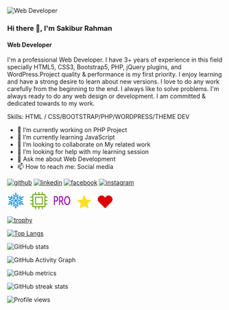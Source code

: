 ![Web Developer](https://scontent.fdac41-1.fna.fbcdn.net/v/t39.30808-6/311773630_1783290052055247_2751840729537247833_n.jpg?_nc_cat=103&ccb=1-7&_nc_sid=e3f864&_nc_ohc=s2U5s_o0tpwAX8NCu2Z&_nc_ht=scontent.fdac41-1.fna&oh=00_AfD0D66Brhll7803Jh9uUggdtFrP0uiWGCenMiWKpu1siQ&oe=64F30BBA)

### Hi there 👋, I'm Sakibur Rahman
#### Web Developer

I'm a professional Web Developer. I have 3+ years of experience in this field specially HTML5, CSS3, Bootstrap5, PHP, jQuery plugins, and WordPress.Project quality & performance is my first priority. I enjoy learning and have a strong desire to learn about new versions. I love to do any work carefully from the beginning to the end. I always like to solve problems. I'm always ready to do any web design or development. I am committed & dedicated towards to my work.

Skills:  HTML / CSS/BOOTSTRAP/PHP/WORDPRESS/THEME DEV

- 🔭 I’m currently working on PHP Project  
- 🌱 I’m currently learning JavaScript 
- 👯 I’m looking to collaborate on My related work 
- 🤔 I’m looking for help with my learning session 
- 💬 Ask me about Web Development 
- 📫 How to reach me: Social media  


[<img src='https://cdn.jsdelivr.net/npm/simple-icons@3.0.1/icons/github.svg' alt='github' height='40'>](https://github.com/sakib14044)  [<img src='https://cdn.jsdelivr.net/npm/simple-icons@3.0.1/icons/linkedin.svg' alt='linkedin' height='40'>](https://www.linkedin.com/in/md-sakibur-rahman-14670721a/)  [<img src='https://cdn.jsdelivr.net/npm/simple-icons@3.0.1/icons/facebook.svg' alt='facebook' height='40'>](https://www.facebook.com/mdsakiburrahman.rahman.7)  [<img src='https://cdn.jsdelivr.net/npm/simple-icons@3.0.1/icons/instagram.svg' alt='instagram' height='40'>](https://www.instagram.com/mdsakiburrahman.rahman.7/)  

<a href='https://archiveprogram.github.com/'><img src='https://raw.githubusercontent.com/acervenky/animated-github-badges/master/assets/acbadge.gif' width='40' height='40'></a> <a href='https://docs.github.com/en/developers'><img src='https://raw.githubusercontent.com/acervenky/animated-github-badges/master/assets/devbadge.gif' width='40' height='40'></a> <a href='https://github.com/pricing'><img src='https://raw.githubusercontent.com/acervenky/animated-github-badges/master/assets/pro.gif' width='40' height='40'></a> <a href='https://stars.github.com/'><img src='https://raw.githubusercontent.com/acervenky/animated-github-badges/master/assets/starbadge.gif' width='35' height='35'></a> <a href='https://docs.github.com/en/github/supporting-the-open-source-community-with-github-sponsors'><img src='https://raw.githubusercontent.com/acervenky/animated-github-badges/master/assets/sponsorbadge.gif' width='35' height='35'></a> 

[![trophy](https://github-profile-trophy.vercel.app/?username=sakib14044)](https://github.com/ryo-ma/github-profile-trophy)

[![Top Langs](https://github-readme-stats.vercel.app/api/top-langs/?username=sakib14044)](https://github.com/anuraghazra/github-readme-stats)

![GitHub stats](https://github-readme-stats.vercel.app/api?username=sakib14044&show_icons=true&count_private=true)  

![GitHub Activity Graph](https://activity-graph.herokuapp.com/graph?username=sakib14044)  

![GitHub metrics](https://metrics.lecoq.io/sakib14044)  

![GitHub streak stats](https://streak-stats.demolab.com/?user=sakib14044)  

![Profile views](https://gpvc.arturio.dev/sakib14044)  
